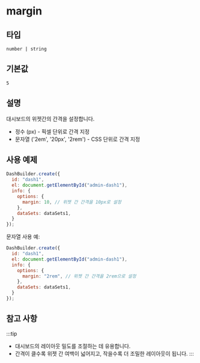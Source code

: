 # margin

## 타입

`number | string`

## 기본값

`5`

## 설명

대시보드의 위젯간의 간격을 설정합니다.

- 정수 (px) - 픽셀 단위로 간격 지정
- 문자열 ('2em', '20px', '2rem') - CSS 단위로 간격 지정

## 사용 예제

```javascript
DashBuilder.create({
  id: "dash1",
  el: document.getElementById("admin-dash1"), 
  info: {
    options: {
      margin: 10, // 위젯 간 간격을 10px로 설정
    },
    dataSets: dataSets1,
  }
});
```

문자열 사용 예:

```javascript
DashBuilder.create({
  id: "dash1",
  el: document.getElementById("admin-dash1"), 
  info: {
    options: {
      margin: "2rem", // 위젯 간 간격을 2rem으로 설정
    },
    dataSets: dataSets1,
  }
});
```

## 참고 사항
:::tip
- 대시보드의 레이아웃 밀도를 조절하는 데 유용합니다.
- 간격이 클수록 위젯 간 여백이 넓어지고, 작을수록 더 조밀한 레이아웃이 됩니다.
:::